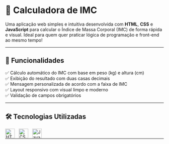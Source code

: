 # 🧮 Calculadora de IMC

Uma aplicação web simples e intuitiva desenvolvida com **HTML**, **CSS** e **JavaScript** para calcular o Índice de Massa Corporal (IMC) de forma rápida e visual. Ideal para quem quer praticar lógica de programação e front-end ao mesmo tempo!

---

## 🚀 Funcionalidades

✅ Cálculo automático do IMC com base em peso (kg) e altura (cm)  
✅ Exibição do resultado com duas casas decimais  
✅ Mensagem personalizada de acordo com a faixa de IMC  
✅ Layout responsivo com visual limpo e moderno  
✅ Validação de campos obrigatórios

---

## 🛠️ Tecnologias Utilizadas

<img 
    align="left" 
    alt="HTML"
    title="HTML" 
    width="30px" 
    style="padding-right: 10px;" 
    src="https://cdn.jsdelivr.net/gh/devicons/devicon@latest/icons/html5/html5-original.svg" 
/>
<img 
    align="left" 
    alt="CSS" 
    title="CSS"
    width="30px" 
    style="padding-right: 10px;" 
    src="https://cdn.jsdelivr.net/gh/devicons/devicon@latest/icons/css3/css3-original.svg" 
/>
<img 
    align="left" 
    alt="JavaScript" 
    title="JavaScript"
    width="30px" 
    style="padding-right: 10px;" 
    src="https://cdn.jsdelivr.net/gh/devicons/devicon@latest/icons/javascript/javascript-original.svg" 
/>
<br>

---
